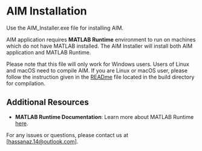 AIM Installation
=========================
Use the AIM_Installer.exe file for installing AIM. 

AIM application requires **MATLAB Runtime** environment to run on machines which do not have MATLAB installed.
The AIM Installer will install both AIM application and MATLAB Runtime.

Please note that this file will only work for Windows users. Users of Linux and macOS need to compile AIM.
If you are Linux or macOS user, please follow the instruction given in the [READme](../build/READme.md) file located in the build directory for compilation.

## Additional Resources
- **MATLAB Runtime Documentation**: Learn more about MATLAB Runtime [here](https://www.mathworks.com/products/compiler/matlab-runtime.html).

For any issues or questions, please contact us at [hassanaz.14@outlook.com].